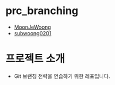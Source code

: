 # prc_branching
- [MoonJeWoong](markdowns/MoonJeWoong.md)
- [subwoong0201](markdowns/subwoong0201.md)

# 프로젝트 소개
- Git 브랜칭 전략을 연습하기 위한 레포입니다.
